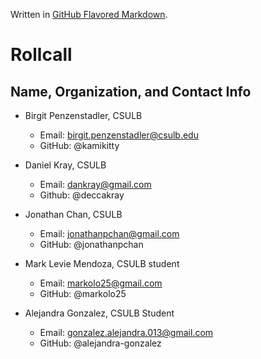 Written in [GitHub Flavored Markdown](https://help.github.com/articles/github-flavored-markdown).

Rollcall
========

Name, Organization, and Contact Info
-------------------------------------------------

* Birgit Penzenstadler, CSULB
	* Email: birgit.penzenstadler@csulb.edu
	* GitHub: @kamikitty
	
* Daniel Kray, CSULB
    * Email: dankray@gmail.com  
    * Github: @deccakray 
    
* Jonathan Chan, CSULB
	* Email: jonathanpchan@gmail.com
	* GitHub: @jonathanpchan

* Mark Levie Mendoza, CSULB student
	* Email: markolo25@gmail.com
	* GitHub: @markolo25 

* Alejandra Gonzalez, CSULB Student
	* Email: gonzalez.alejandra.013@gmail.com
	* GitHub: @alejandra-gonzalez
